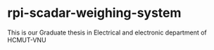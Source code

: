 # rpi-scadar-weighing-system
This is our Graduate thesis in Electrical and electronic department of HCMUT-VNU
